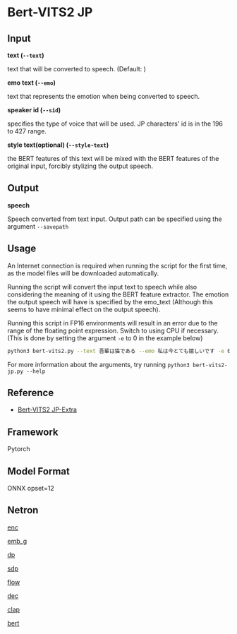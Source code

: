 # Bert-VITS2 JP

## Input

**text (```--text```)**

text that will be converted to speech. (Default: )

**emo text (```--emo```)**

text that represents the emotion when being converted to speech.

**speaker id (```--sid```)**

specifies the type of voice that will be used. JP characters' id is in the 196 to 427 range.

**style text(optional)  (```--style-text```)**

the BERT features of this text will be mixed with the BERT features of the
original input, forcibly stylizing the output speech.

## Output

**speech**

Speech converted from text input. Output path can be specified using the argument ```--savepath```

## Usage
An Internet connection is required when running the script for the first time, as the model files will be downloaded automatically.

Running the script will convert the input text to speech while also considering the meaning of it using the BERT feature extractor.
The emotion the output speech will have is specified by the emo_text (Although this seems to have minimal effect on the output speech).

Running this script in FP16 environments will result in an error due to the range of the floating point expression. Switch to using CPU if necessary. (This is done by setting the argument ```-e``` to 0 in the example below)
```bash
python3 bert-vits2.py --text 吾輩は猫である --emo 私は今とても嬉しいです -e 0
```


For more information about the arguments, try running ```python3 bert-vits2-jp.py --help```

## Reference

* [Bert-VITS2 JP-Extra](https://github.com/fishaudio/Bert-VITS2/releases/tag/JP-Exta)

## Framework

Pytorch

## Model Format

ONNX opset=12

## Netron


[enc](https://netron.app/?url=https://storage.googleapis.com/ailia-models/bert-vits2/BertVits2.2PT_enc_p.onnx.prototxt')

[emb_g](https://netron.app/?url=https://storage.googleapis.com/ailia-models/bert-vits2/BertVits2.2PT_emb.onnx.prototxt')

[dp](https://netron.app/?url=https://storage.googleapis.com/ailia-models/bert-vits2/BertVits2.2PT_dp.onnx.prototxt')

[sdp](https://netron.app/?url=https://storage.googleapis.com/ailia-models/bert-vits2/BertVits2.2PT_sdp.onnx.prototxt')

[flow](https://netron.app/?url=https://storage.googleapis.com/ailia-models/bert-vits2/BertVits2.2PT_flow.onnx.prototxt')

[dec](https://netron.app/?url=https://storage.googleapis.com/ailia-models/bert-vits2/BertVits2.2PT_dec.onnx.prototxt')

[clap](https://netron.app/?url=https://storage.googleapis.com/ailia-models/bert-vits2/emo_clap.onnx.prototxt')

[bert](https://netron.app/?url=https://storage.googleapis.com/ailia-models/bert-vits2/debertav2lc.onnx.prototxt')